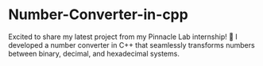 # Number-Converter-in-cpp
Excited to share my latest project from my Pinnacle Lab internship! 🚀 I developed a number converter in C++ that seamlessly transforms numbers between binary, decimal, and hexadecimal systems.
